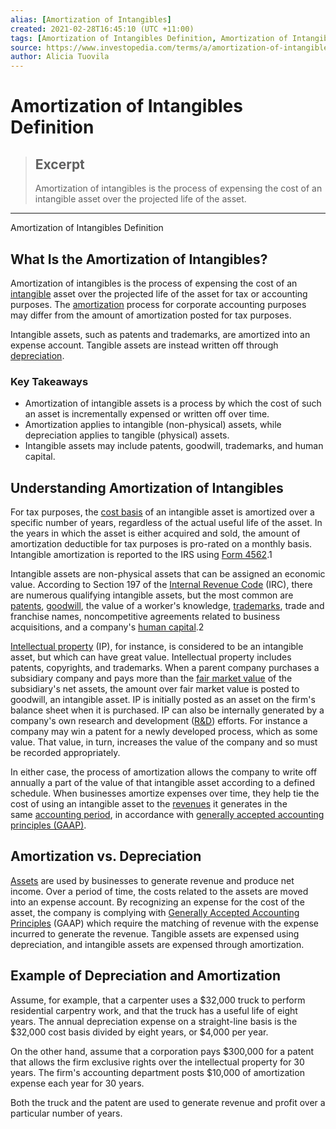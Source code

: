 ```yaml
---
alias: [Amortization of Intangibles]
created: 2021-02-28T16:45:10 (UTC +11:00)
tags: [Amortization of Intangibles Definition, Amortization of Intangibles Definition]
source: https://www.investopedia.com/terms/a/amortization-of-intangibles.asp
author: Alicia Tuovila
---
```


# Amortization of Intangibles Definition

> ## Excerpt
> Amortization of intangibles is the process of expensing the cost of an intangible asset over the projected life of the asset.

---

Amortization of Intangibles Definition
## What Is the Amortization of Intangibles?

Amortization of intangibles is the process of expensing the cost of an [intangible](https://www.investopedia.com/terms/i/intangibleasset.asp) asset over the projected life of the asset for tax or accounting purposes. The [amortization](https://www.investopedia.com/terms/a/amortization.asp) process for corporate accounting purposes may differ from the amount of amortization posted for tax purposes.

Intangible assets, such as patents and trademarks, are amortized into an expense account. Tangible assets are instead written off through [depreciation](https://www.investopedia.com/terms/d/depreciation.asp).

### Key Takeaways

-   Amortization of intangible assets is a process by which the cost of such an asset is incrementally expensed or written off over time.
-   Amortization applies to intangible (non-physical) assets, while depreciation applies to tangible (physical) assets.
-   Intangible assets may include patents, goodwill, trademarks, and human capital.

## Understanding Amortization of Intangibles

For tax purposes, the [cost basis](https://www.investopedia.com/terms/c/costbasis.asp) of an intangible asset is amortized over a specific number of years, regardless of the actual useful life of the asset. In the years in which the asset is either acquired and sold, the amount of amortization deductible for tax purposes is pro-rated on a monthly basis. Intangible amortization is reported to the IRS using [Form 4562](https://www.investopedia.com/terms/f/form-4562.asp).1

Intangible assets are non-physical assets that can be assigned an economic value. According to Section 197 of the [Internal Revenue Code](https://www.investopedia.com/terms/i/internal-revenue-code.asp) (IRC), there are numerous qualifying intangible assets, but the most common are [patents](https://www.investopedia.com/terms/p/patent.asp), [goodwill](https://www.investopedia.com/terms/g/goodwill.asp), the value of a worker's knowledge, [trademarks](https://www.investopedia.com/terms/t/trademark.asp), trade and franchise names, noncompetitive agreements related to business acquisitions, and a company's [human capital](https://www.investopedia.com/terms/h/humancapital.asp).2

[Intellectual property](https://www.investopedia.com/terms/i/intellectualproperty.asp) (IP), for instance, is considered to be an intangible asset, but which can have great value. Intellectual property includes patents, copyrights, and trademarks. When a parent company purchases a subsidiary company and pays more than the [fair market value](https://www.investopedia.com/terms/f/fairmarketvalue.asp) of the subsidiary's net assets, the amount over fair market value is posted to goodwill, an intangible asset. IP is initially posted as an asset on the firm's balance sheet when it is purchased. IP can also be internally generated by a company's own research and development ([R&D](https://www.investopedia.com/terms/r/randd.asp)) efforts. For instance a company may win a patent for a newly developed process, which as some value. That value, in turn, increases the value of the company and so must be recorded appropriately.

In either case, the process of amortization allows the company to write off annually a part of the value of that intangible asset according to a defined schedule. When businesses amortize expenses over time, they help tie the cost of using an intangible asset to the [revenues](https://www.investopedia.com/terms/r/revenue.asp) it generates in the same [accounting period](https://www.investopedia.com/terms/a/accountingperiod.asp), in accordance with [generally accepted accounting principles (GAAP)](https://www.investopedia.com/terms/g/gaap.asp).

## Amortization vs. Depreciation

[Assets](https://www.investopedia.com/terms/a/asset.asp) are used by businesses to generate revenue and produce net income. Over a period of time, the costs related to the assets are moved into an expense account. By recognizing an expense for the cost of the asset, the company is complying with [Generally Accepted Accounting Principles](https://www.investopedia.com/terms/g/gaap.asp) (GAAP) which require the matching of revenue with the expense incurred to generate the revenue. Tangible assets are expensed using depreciation, and intangible assets are expensed through amortization.

## Example of Depreciation and Amortization

Assume, for example, that a carpenter uses a $32,000 truck to perform residential carpentry work, and that the truck has a useful life of eight years. The annual depreciation expense on a straight-line basis is the $32,000 cost basis divided by eight years, or $4,000 per year.

On the other hand, assume that a corporation pays $300,000 for a patent that allows the firm exclusive rights over the intellectual property for 30 years. The firm's accounting department posts $10,000 of amortization expense each year for 30 years.

Both the truck and the patent are used to generate revenue and profit over a particular number of years.
